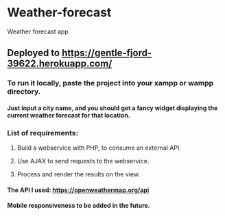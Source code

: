 # Weather-forecast
Weather forecast app

## Deployed to https://gentle-fjord-39622.herokuapp.com/

### To run it locally, paste the project into your xampp or wampp directory.

#### Just input a city name, and you should get a fancy widget displaying the current weather forecast for that location.

### List of requirements:

1. Build a webservice with PHP, to consume an external API.

2. Use AJAX to send requests to the webservice.

3. Process and render the results on the view.

#### The API I used: https://openweathermap.org/api

#### Mobile responsiveness to be added in the future.
